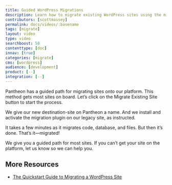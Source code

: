 ```yaml
---
title: Guided WordPress Migrations
description: Learn how to migrate existing WordPress sites using the migration plugin.
contributors: [scottmassey]
permalink: docs/videos/:basename
tags: [migrate]
layout: video
type: video
searchboost: 50
contenttype: [doc]
innav: [true]
categories: [migrate]
cms: [wordpress]
audience: [development]
product: [--]
integration: [--]
---
```


<Youtube src="ksg1XkH1da8" title="Migrate to Pantheon" />

Pantheon has a guided path for migrating sites onto our platform. This method gets most sites on board. Let’s click on the Migrate Existing Site button to start the process.

We give our new destination-site on Pantheon a name. And we install and activate the migration plugin on our legacy site, as instructed.

It takes a few minutes as it migrates code, database, and files. But then it’s done. That’s it—migrated!

We give you a guided path for most sites. If you can’t get your site on the platform, let us know so we can help you.

## More Resources

- [The Quickstart Guide to Migrating a WordPress Site](https://pantheon.io/resources/quickstart-guide-migrating-wordpress-site)
